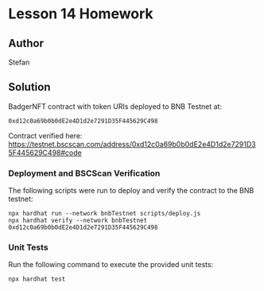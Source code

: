 # Lesson 14 Homework

## Author

Stefan

## Solution

BadgerNFT contract with token URIs deployed to BNB Testnet at:

```
0xd12c0a69b0b0dE2e4D1d2e7291D35F445629C498
```

Contract verified here: https://testnet.bscscan.com/address/0xd12c0a69b0b0dE2e4D1d2e7291D35F445629C498#code

### Deployment and BSCScan Verification

The following scripts were run to deploy and verify the contract to the BNB testnet:

```shell
npx hardhat run --network bnbTestnet scripts/deploy.js
npx hardhat verify --network bnbTestnet 0xd12c0a69b0b0dE2e4D1d2e7291D35F445629C498
```

### Unit Tests

Run the following command to execute the provided unit tests:

```shell
npx hardhat test
```
